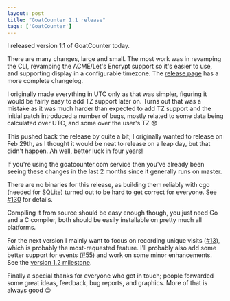 ```yaml
---
layout: post
title: "GoatCounter 1.1 release"
tags: ['GoatCounter']
---
```


I released version 1.1 of GoatCounter today.

There are many changes, large and small. The most work was in revamping the CLI,
revamping the ACME/Let's Encrypt support so it's easier to use, and supporting
display in a configurable timezone. The [release page][r] has a more complete
changelog.

I originally made everything in UTC only as that was simpler, figuring it would
be fairly easy to add TZ support later on. Turns out that was a mistake as it
was much harder than expected to add TZ support and the initial patch introduced
a number of bugs, mostly related to some data being calculated over UTC, and
some over the user's TZ 😞

This pushed back the release by quite a bit; I originally wanted to release on
Feb 29th, as I thought it would be neat to release on a leap day, but that
didn't happen. Ah well, better luck in four years!

If you're using the goatcounter.com service then you've already been seeing
these changes in the last 2 months since it generally runs on master.

There are no binaries for this release, as building them reliably with cgo
(needed for SQLite) turned out to be hard to get correct for everyone. See
[#130](#130) for details.

Compiling it from source should be easy enough though, you just need Go and a C
compiler, both should be easily installable on pretty much all platforms.

For the next version I mainly want to focus on recording unique visits
([#13][#13]), which is probably the most-requested feature. I'll probably also
add some better support for events ([#55][#55]) and work on some minor
enhancements. See the [version 1.2 milestone][1.2].

Finally a special thanks for everyone who got in touch; people forwarded some
great ideas, feedback, bug reports, and graphics. More of that is always good 😊

[r]: https://github.com/zgoat/goatcounter/releases/tag/v1.1.0
[1.2]: https://github.com/zgoat/goatcounter/milestone/4
[#130]: https://github.com/zgoat/goatcounter/issues/130
[#13]: https://github.com/zgoat/goatcounter/issues/13
[#55]: https://github.com/zgoat/goatcounter/issues/55
